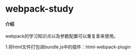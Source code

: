 # webpack-study

#### 介绍
webpack的学习知识点以及参数配置可以重复拿来使用。

1.将html文件打包进bundle.js中的插件：html-webpack-plugin

